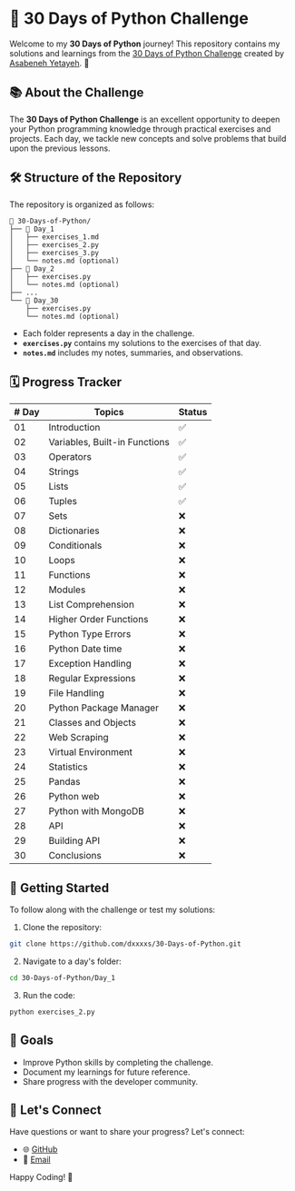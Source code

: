# 🐍 30 Days of Python Challenge

Welcome to my **30 Days of Python** journey! This repository contains my solutions and learnings from the [30 Days of Python Challenge](https://github.com/Asabeneh/30-Days-Of-Python) created by [Asabeneh Yetayeh](https://github.com/Asabeneh). 🚀

## 📚 About the Challenge

The **30 Days of Python Challenge** is an excellent opportunity to deepen your Python programming knowledge through practical exercises and projects. Each day, we tackle new concepts and solve problems that build upon the previous lessons.

## 🛠️ Structure of the Repository

The repository is organized as follows:

```plaintext
📂 30-Days-of-Python/
├── 📁 Day_1
│   ├── exercises_1.md
│   ├── exercises_2.py
│   ├── exercises_3.py
│   └── notes.md (optional)
├── 📁 Day_2
│   ├── exercises.py
│   └── notes.md (optional)
├── ...
└── 📁 Day_30
    ├── exercises.py
    └── notes.md (optional)
```

- Each folder represents a day in the challenge.
- **`exercises.py`** contains my solutions to the exercises of that day.
- **`notes.md`** includes my notes, summaries, and observations.

## 🗓️ Progress Tracker

| # Day | Topics                        | Status   |
|-------|-------------------------------|----------|
| 01    | Introduction                  | ✅       |
| 02    | Variables, Built-in Functions | ✅       |
| 03    | Operators                     | ✅       |
| 04    | Strings                       | ✅       |
| 05    | Lists                         | ✅       |
| 06    | Tuples                        | ✅       |
| 07    | Sets                          | ❌       |
| 08    | Dictionaries                  | ❌       |
| 09    | Conditionals                  | ❌       |
| 10    | Loops                         | ❌       |
| 11    | Functions                     | ❌       |
| 12    | Modules                       | ❌       |
| 13    | List Comprehension            | ❌       |
| 14    | Higher Order Functions        | ❌       |
| 15    | Python Type Errors            | ❌       |
| 16    | Python Date time              | ❌       |
| 17    | Exception Handling            | ❌       |
| 18    | Regular Expressions           | ❌       |
| 19    | File Handling                 | ❌       |
| 20    | Python Package Manager        | ❌       |
| 21    | Classes and Objects           | ❌       |
| 22    | Web Scraping                  | ❌       |
| 23    | Virtual Environment           | ❌       |
| 24    | Statistics                    | ❌       |
| 25    | Pandas                        | ❌       |
| 26    | Python web                    | ❌       |
| 27    | Python with MongoDB           | ❌       |
| 28    | API                           | ❌       |
| 29    | Building API                  | ❌       |
| 30    | Conclusions                   | ❌       |


## 🚀 Getting Started

To follow along with the challenge or test my solutions:

1. Clone the repository:
```bash
git clone https://github.com/dxxxxs/30-Days-of-Python.git
```

2. Navigate to a day's folder:
```bash
cd 30-Days-of-Python/Day_1
```

3. Run the code:
```bash
python exercises_2.py
```

## 📌 Goals
- Improve Python skills by completing the challenge.
- Document my learnings for future reference.
- Share progress with the developer community.

## 💬 Let's Connect
Have questions or want to share your progress? Let's connect:

- 🌐 [GitHub](https://www.linkedin.com/in/oscar-gonzalez-perez-/)
- 📧 [Email](oscargperez00@gmail.com)

Happy Coding! 🚀
